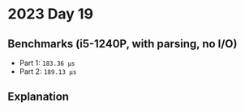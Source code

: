 # 2023 Day 19

## Benchmarks (i5-1240P, with parsing, no I/O)

- Part 1: `183.36 µs`
- Part 2: `189.13 µs`

## Explanation
